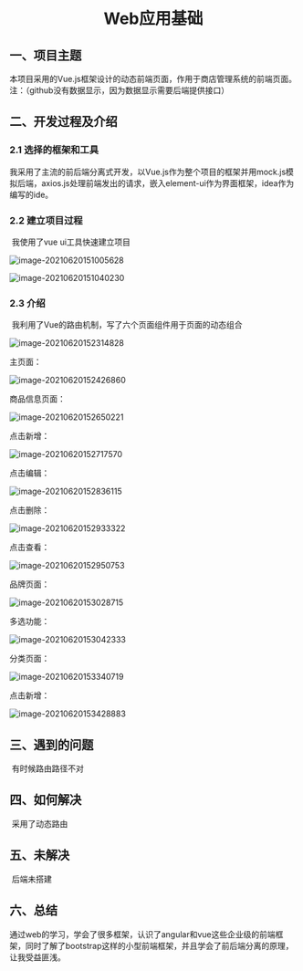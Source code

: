 <h1 align="center">Web应用基础</h1>

## 一、项目主题

​	本项目采用的Vue.js框架设计的动态前端页面，作用于商店管理系统的前端页面。注：（github没有数据显示，因为数据显示需要后端提供接口）



## 二、开发过程及介绍

### 2.1 选择的框架和工具

​	我采用了主流的前后端分离式开发，以Vue.js作为整个项目的框架并用mock.js模拟后端，axios.js处理前端发出的请求，嵌入element-ui作为界面框架，idea作为编写的ide。

### 2.2 建立项目过程

​	我使用了vue ui工具快速建立项目

![image-20210620151005628](C:\Users\ASUS\AppData\Roaming\Typora\typora-user-images\image-20210620151005628.png)

![image-20210620151040230](C:\Users\ASUS\AppData\Roaming\Typora\typora-user-images\image-20210620151040230.png)



### 2.3 介绍

​	我利用了Vue的路由机制，写了六个页面组件用于页面的动态组合

![image-20210620152314828](C:\Users\ASUS\AppData\Roaming\Typora\typora-user-images\image-20210620152314828.png)

主页面：

![image-20210620152426860](C:\Users\ASUS\AppData\Roaming\Typora\typora-user-images\image-20210620152426860.png)

商品信息页面：

![image-20210620152650221](C:\Users\ASUS\AppData\Roaming\Typora\typora-user-images\image-20210620152650221.png)

点击新增：

![image-20210620152717570](C:\Users\ASUS\AppData\Roaming\Typora\typora-user-images\image-20210620152717570.png)

点击编辑：

![image-20210620152836115](C:\Users\ASUS\AppData\Roaming\Typora\typora-user-images\image-20210620152836115.png)

点击删除：

![image-20210620152933322](C:\Users\ASUS\AppData\Roaming\Typora\typora-user-images\image-20210620152933322.png)

点击查看：

![image-20210620152950753](C:\Users\ASUS\AppData\Roaming\Typora\typora-user-images\image-20210620152950753.png)

品牌页面：

![image-20210620153028715](C:\Users\ASUS\AppData\Roaming\Typora\typora-user-images\image-20210620153028715.png)

多选功能：

![image-20210620153042333](C:\Users\ASUS\AppData\Roaming\Typora\typora-user-images\image-20210620153042333.png)

分类页面：

![image-20210620153340719](C:\Users\ASUS\AppData\Roaming\Typora\typora-user-images\image-20210620153340719.png)

点击新增：

![image-20210620153428883](C:\Users\ASUS\AppData\Roaming\Typora\typora-user-images\image-20210620153428883.png)



## 三、遇到的问题

​	有时候路由路径不对

## 四、如何解决

​	采用了动态路由

## 五、未解决

​	后端未搭建

## 六、总结

​	通过web的学习，学会了很多框架，认识了angular和vue这些企业级的前端框架，同时了解了bootstrap这样的小型前端框架，并且学会了前后端分离的原理，让我受益匪浅。
